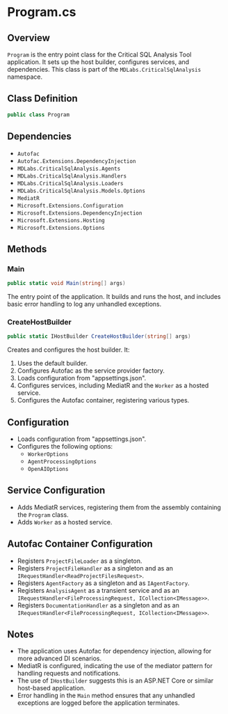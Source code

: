 # Program.cs

## Overview
`Program` is the entry point class for the Critical SQL Analysis Tool application. It sets up the host builder, configures services, and dependencies. This class is part of the `MDLabs.CriticalSqlAnalysis` namespace.

## Class Definition
```csharp
public class Program
```

## Dependencies
- `Autofac`
- `Autofac.Extensions.DependencyInjection`
- `MDLabs.CriticalSqlAnalysis.Agents`
- `MDLabs.CriticalSqlAnalysis.Handlers`
- `MDLabs.CriticalSqlAnalysis.Loaders`
- `MDLabs.CriticalSqlAnalysis.Models.Options`
- `MediatR`
- `Microsoft.Extensions.Configuration`
- `Microsoft.Extensions.DependencyInjection`
- `Microsoft.Extensions.Hosting`
- `Microsoft.Extensions.Options`

## Methods

### Main
```csharp
public static void Main(string[] args)
```
The entry point of the application. It builds and runs the host, and includes basic error handling to log any unhandled exceptions.

### CreateHostBuilder
```csharp
public static IHostBuilder CreateHostBuilder(string[] args)
```
Creates and configures the host builder. It:
1. Uses the default builder.
2. Configures Autofac as the service provider factory.
3. Loads configuration from "appsettings.json".
4. Configures services, including MediatR and the `Worker` as a hosted service.
5. Configures the Autofac container, registering various types.

## Configuration
- Loads configuration from "appsettings.json".
- Configures the following options:
  - `WorkerOptions`
  - `AgentProcessingOptions`
  - `OpenAIOptions`

## Service Configuration
- Adds MediatR services, registering them from the assembly containing the `Program` class.
- Adds `Worker` as a hosted service.

## Autofac Container Configuration
- Registers `ProjectFileLoader` as a singleton.
- Registers `ProjectFileHandler` as a singleton and as an `IRequestHandler<ReadProjectFilesRequest>`.
- Registers `AgentFactory` as a singleton and as `IAgentFactory`.
- Registers `AnalysisAgent` as a transient service and as an `IRequestHandler<FileProcessingRequest, ICollection<IMessage>>`.
- Registers `DocumentationHandler` as a singleton and as an `IRequestHandler<FileProcessingRequest, ICollection<IMessage>>`.

## Notes
- The application uses Autofac for dependency injection, allowing for more advanced DI scenarios.
- MediatR is configured, indicating the use of the mediator pattern for handling requests and notifications.
- The use of `IHostBuilder` suggests this is an ASP.NET Core or similar host-based application.
- Error handling in the `Main` method ensures that any unhandled exceptions are logged before the application terminates.
